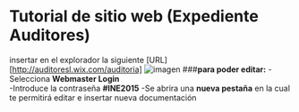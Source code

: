 # Tutorial de sitio web  (Expediente Auditores)
insertar en el explorador la siguiente [URL][http://auditoresl.wix.com/auditoria]
![imagen](origin/Espejel-patch/imagen1.png)
###**para poder editar:**
-Selecciona **Webmaster Login**  
-Introduce la contraseña **#INE2015**
-Se abrira una **nueva pestaña** en la cual te permitirá  editar e insertar nueva documentación
